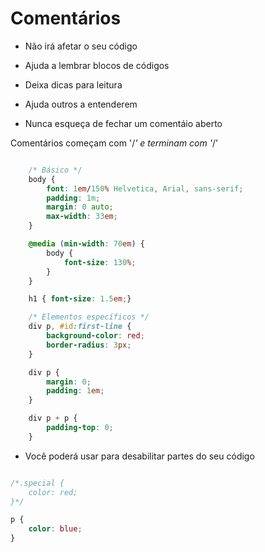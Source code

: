 # Comentários

* Não irá afetar o seu código

* Ajuda a lembrar blocos de códigos

* Deixa dicas para leitura

* Ajuda outros a entenderem

* Nunca esqueça de fechar um comentáio aberto

Comentários começam com '/*' e terminam com '*/'

```css

    /* Básico */
    body {
        font: 1em/150% Helvetica, Arial, sans-serif;
        padding: 1m;
        margin: 0 auto;
        max-width: 33em;
    }

    @media (min-width: 70em) {
        body {
            font-size: 130%;
        }
    }

    h1 { font-size: 1.5em;}

    /* Elementos específicos */
    div p, #id:first-line {
        background-color: red;
        border-radius: 3px;
    }

    div p {
        margin: 0;
        padding: 1em;
    }

    div p + p {
        padding-top: 0;
    }
``` 

* Você poderá usar para desabilitar partes do seu código

```css

/*.special {
    color: red;
}*/

p {
    color: blue;
}
```